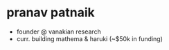 # pranav patnaik
* founder @ vanakian research
* curr. building mathema & haruki (~$50k in funding)
